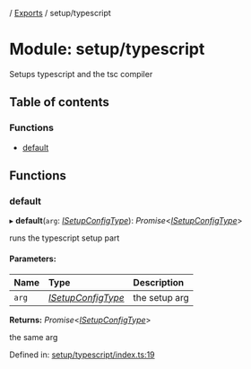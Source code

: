 [](../README.md) / [Exports](../modules.md) / setup/typescript

# Module: setup/typescript

Setups typescript and the tsc compiler

## Table of contents

### Functions

- [default](setup_typescript.md#default)

## Functions

### default

▸ **default**(`arg`: [*ISetupConfigType*](../interfaces/setup.isetupconfigtype.md)): *Promise*<[*ISetupConfigType*](../interfaces/setup.isetupconfigtype.md)\>

runs the typescript setup part

#### Parameters:

Name | Type | Description |
:------ | :------ | :------ |
`arg` | [*ISetupConfigType*](../interfaces/setup.isetupconfigtype.md) | the setup arg   |

**Returns:** *Promise*<[*ISetupConfigType*](../interfaces/setup.isetupconfigtype.md)\>

the same arg

Defined in: [setup/typescript/index.ts:19](https://github.com/onzag/itemize/blob/11a98dec/setup/typescript/index.ts#L19)

